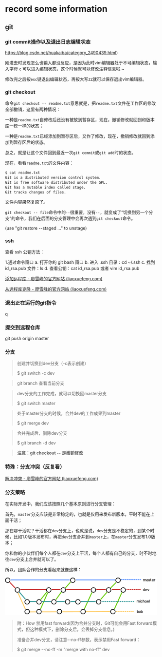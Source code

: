 # record some information

## git

### git commit操作以及退出日志编辑状态

https://blog.csdn.net/huakaiba/category_2490439.html)

刚进去时发现怎么也输入都没反应，是因为此时vim编辑器处于不可编辑状态，输入字母 `c` 可以进入编辑状态，这个时候就可以修改注释信息啦 ~

修改完之后按`esc`键退出编辑状态，再按大写`ZZ`就可以保存退出vim编辑器。

### git checkout

命令`git checkout -- readme.txt`意思就是，把`readme.txt`文件在工作区的修改全部撤销，这里有两种情况：

一种是`readme.txt`自修改后还没有被放到暂存区，现在，撤销修改就回到和版本库一模一样的状态；

一种是`readme.txt`已经添加到暂存区后，又作了修改，现在，撤销修改就回到添加到暂存区后的状态。

总之，就是让这个文件回到最近一次`git commit`或`git add`时的状态。

现在，看看`readme.txt`的文件内容：

```
$ cat readme.txt
Git is a distributed version control system.
Git is free software distributed under the GPL.
Git has a mutable index called stage.
Git tracks changes of files.
```

文件内容果然复原了。

`git checkout -- file`命令中的`--`很重要，没有`--`，就变成了“切换到另一个分支”的命令，我们在后面的分支管理中会再次遇到`git checkout`命令。



(use "git restore --staged <file>..." to unstage)

### ssh

查看 ssh 公钥方法：

1.通过命令窗口
a. 打开你的 git bash 窗口
b. 进入 .ssh 目录：cd ~/.ssh
c. 找到 id_rsa.pub 文件：ls
d. 查看公钥：cat id_rsa.pub 或者 vim id_rsa.pub



[添加远程库 - 廖雪峰的官方网站 (liaoxuefeng.com)](https://www.liaoxuefeng.com/wiki/896043488029600/898732864121440)

[从远程库克隆 - 廖雪峰的官方网站 (liaoxuefeng.com)](https://www.liaoxuefeng.com/wiki/896043488029600/898732792973664)

### 退出正在运行的git指令

q

### 提交到远程仓库

git push origin master

### 分支

>  创建并切换到dev分支（-c表示创建）
>
> $ git switch -c dev

> git branch 查看当前分支

> dev分支的工作完成，就可以切换回master分支
>
> $ git switch master

> 处于master分支的时候，合并dev的工作成果到master
>
> $ git merge dev

> 合并完成后，删除dev分支
>
> $ git branch -d dev

> **注意：git checkout -- <file>是撤销修改**

### 特殊：分支冲突（反复看）

[解决冲突 - 廖雪峰的官方网站 (liaoxuefeng.com)](https://www.liaoxuefeng.com/wiki/896043488029600/900004111093344)



### 分支策略

在实际开发中，我们应该按照几个基本原则进行分支管理：

首先，`master`分支应该是非常稳定的，也就是仅用来发布新版本，平时不能在上面干活；

那在哪干活呢？干活都在`dev`分支上，也就是说，`dev`分支是不稳定的，到某个时候，比如1.0版本发布时，再把`dev`分支合并到`master`上，在`master`分支发布1.0版本；

你和你的小伙伴们每个人都在`dev`分支上干活，每个人都有自己的分支，时不时地往`dev`分支上合并就可以了。

所以，团队合作的分支看起来就像这样：

![git-br-policy](myreadme.assets/0)

> 附：How 禁用fast forward(因为合并分支时，Git可能会用Fast forward模式，但这种模式下，删除分支后，会丢掉分支信息。)
>
> 
>
> 准备合并dev分支，请注意--no-ff参数，表示禁用Fast forward：
>
> $ git merge --no-ff -m "merge with no-ff" dev
